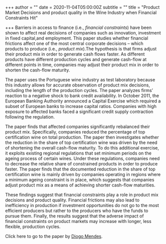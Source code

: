 +++
author = ""
date = 2020-11-04T05:00:00Z
subtitle = ""
title = "Product Market Decisions and product quality in the Wine Industry when Financial Constraints Hit"

+++
Barriers in access to finance (i.e., _financial constraints_) have been shown to affect real decisions of companies such as innovation, investment in fixed capital,and employment. This paper studies whether financial frictions affect one of the most central corporate decisions – which products to produce (i.e., _product mix_).The hypothesis is that firms adjust their product mix in order to generate cash flows faster. As different products have different production cycles and generate cash-flow at different points in time, companies may adjust their product mix in order to shorten the cash-flow maturity.

The paper uses the Portuguese wine industry as test laboratory because this industry allows for accurate observation of product mix decisions, including the length of the production cycles. The paper analyzes firms’ reaction to a negative shock to bank credit availability. In October 2011, the European Banking Authority announced a Capital Exercise which required a subset of European banks to increase capital ratios. Companies with high exposure to affected banks faced a significant credit supply contraction following the regulation.

The paper finds that affected companies significantly rebalanced their product mix. Specifically, companies reduced the percentage of top certification wine on total production. The paper then investigates whether the reduction in the share of top certification wine was driven by the need of shortening the overall cash-flow maturity. To do this additional exercise, it exploits existing regional regulations that set minimum periods on the ageing process of certain wines. Under these regulations, companies need to decrease the relative share of constrained products in order to produce faster. The paper finds that the documented reduction in the share of top certification wine is mainly driven by companies operating in regions where a minimum ageing constraint is in place, which suggests that companies adjust product mix as a means of achieving shorter cash-flow maturities.

These findings suggest that financial constraints play a role in product mix decisions and product quality. Financial frictions may also lead to inefficiency in production if investment opportunities do not go to the most efficient producers but rather to the producers who have the funds to pursue them. Finally, the results suggest that the adverse impact of financial constraints on product markets may increase with longer, less flexible, production cycles.

Click here to go to the paper by [Diogo Mendes](https://papers.ssrn.com/sol3/papers.cfm?abstract_id=3596061).